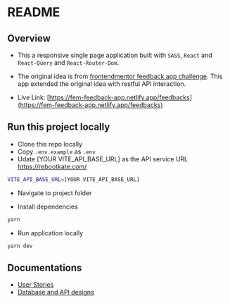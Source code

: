 # README

## Overview

- This a responsive single page application built with `SASS`,  `React` and `React-Query` and `React-Router-Dom`.

- The original idea is from [frontendmentor feedback app challenge](https://www.frontendmentor.io/challenges/product-feedback-app-wbvUYqjR6). This app extended the original idea with restful API interaction.

- Live Link: [https://fem-feedback-app.netlify.app/feedbacks](https://fem-feedback-app.netlify.app/feedbacks)

## Run this project locally
- Clone this repo locally
- Copy `.env.example` as `.env`
- Udate [YOUR VITE_API_BASE_URL] as the API service URL https://rebootkate.com/

```sh
VITE_API_BASE_URL=[YOUR VITE_API_BASE_URL]
```
- Navigate to project folder

- Install dependencies

```sh
yarn
```

-  Run application locally

```sh
yarn dev
```

## Documentations

- [User Stories](./docs/UserStories.md)
- [Database and API designs](./docs/DatabaseAndAPIs.md)
